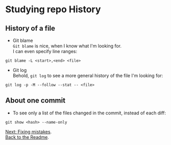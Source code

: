# Studying repo History
## History of a file
* Git blame  
`Git blame` is nice, when I know what I'm looking for.  
I can even specify line ranges:  
```
git blame -L <start>,<end> <file>
```

* Git log  
Behold, `git log` to see a more general history of the file I'm looking for:  
```
git log -p -M --follow --stat -- <file>
```

## About one commit
* To see only a list of the files changed in the commit, instead of each diff:  
```
git show <hash> --name-only
```


[Next: Fixing mistakes](fixMistakes.md).  
[Back to the Readme](README.md).
